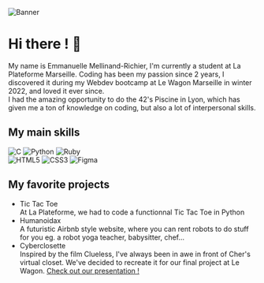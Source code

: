 ![Banner](https://res.cloudinary.com/dshfyajcz/image/upload/v1732525902/Emmanuelle_Mellinand-Richier_rkmsf5.png)
# Hi there ! 👋
My name is Emmanuelle Mellinand-Richier, I'm currently a student at La Plateforme Marseille. Coding has been my passion since 2 years, I discovered it during my Webdev bootcamp at Le Wagon Marseille in winter 2022, and loved it ever since. \
I had the amazing opportunity to do the 42's Piscine in Lyon, which has given me a ton of knowledge on coding, but also a lot of interpersonal skills.
## My main skills

![C](https://img.shields.io/badge/c-%2300599C.svg?style=for-the-badge&logo=c&logoColor=white)
![Python](https://img.shields.io/badge/python-3670A0?style=for-the-badge&logo=python&logoColor=ffdd54)
![Ruby](https://img.shields.io/badge/ruby-%23CC342D.svg?style=for-the-badge&logo=ruby&logoColor=white)  
![HTML5](https://img.shields.io/badge/html5-%23E34F26.svg?style=for-the-badge&logo=html5&logoColor=white)
![CSS3](https://img.shields.io/badge/css3-%231572B6.svg?style=for-the-badge&logo=css3&logoColor=white)
![Figma](https://img.shields.io/badge/figma-%23F24E1E.svg?style=for-the-badge&logo=figma&logoColor=white)

## My favorite projects 

* Tic Tac Toe\
  At La Plateforme, we had to code a functionnal Tic Tac Toe in Python
* Humanoidax\
  A futuristic Airbnb style website, where you can rent robots to do stuff for you eg. a robot yoga teacher, babysitter, chef...
* Cyberclosette\
  Inspired by the film Clueless, I've always been in awe in front of Cher's virtual closet. We've decided to recreate it for our final project at Le Wagon. [Check out our presentation !](https://www.youtube.com/watch?v=3SNrAxARnX0) 
  
  
  
